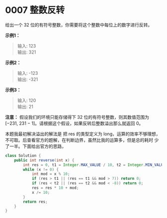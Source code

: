 # 0007 整数反转
给出一个 32 位的有符号整数，你需要将这个整数中每位上的数字进行反转。

**示例1：**
>输入: 123  
 输出: 321

**示例2：**
>输入: -123  
 输出: -321
 
**示例3：**
>输入: 120  
 输出: 21
 
**注意：**
假设我们的环境只能存储得下 32 位的有符号整数，则其数值范围为 [−231,  231 − 1]。请根据这个假设，如果反转后整数溢出那么就返回 0。

本题我最初解决溢出的解法是 把 res 的类型定义为 long，运算的效率不够理想，不可取。后查看官方的题解，在判断边界，虽然比我的运算多，但是总的耗时
少了一半。下面给出官方的思路，

```java
class Solution {
    public int reverse(int x) {
        int res = 0, t1 = Integer.MAX_VALUE / 10, t2 = Integer.MIN_VALUE / 10;
        while (x != 0) {
            int mod = x % 10;
            if (res > t1 || (res == t1 && mod > 7)) return 0;
            if (res < t2 || (res == t2 && mod < -8)) return 0;
            res = res * 10 + mod;
            x /= 10;
        }
        return res;
    }
}
```